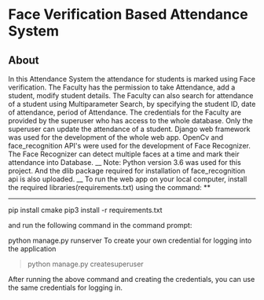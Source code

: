 # Face Verification Based Attendance System

## About
In this Attendance System the attendance for students is marked using Face verification. The Faculty has the permission to take Attendance, add a student, modify student details. The Faculty can also search for attendance of a student using Multiparameter Search, by specifying the student ID, date of attendance, period of Attendance.
The credentials for the Faculty are provided by the superuser who has access to the whole database. Only the superuser can update the attendance of a student.
Django web framework was used for the development of the whole web app. OpenCv and face_recognition API's were used for the development of Face Recognizer. The Face Recognizer can detect multiple faces at a time and mark their attendance into Database.
__ Note: Python version 3.6 was used for this project. And the dlib package required for installation of face_recognition api is also uploaded. __
To run the web app on your local computer, install the required libraries(requirements.txt) using the command: **
** **
pip install cmake
pip3 install -r requirements.txt

and run the following command in the command prompt:

python manage.py runserver
To create your own credential for logging into the application

> python manage.py createsuperuser

After running the above command and creating the credentials, you can use the same credentials for logging in.
